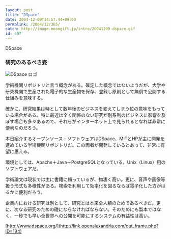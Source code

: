 ```yaml
---
layout: post
title: "DSpace"
date: 2004-12-09T14:57:44+09:00
permalink: /2004/12/365/
catch: http://image.moongift.jp/intro/20041209-dspace.gif
id: 407
---
```

DSpace  
<!--more-->

### 研究のあるべき姿
  

![DSpace ロゴ](http://image.moongift.jp/intro/20041209-dspace.gif "DSpace ロゴ")

  

学術機関リポジトリと言う概念がある。確定した概念ではないようだが、大学や研究機関で生産された電子的な生産物を保存、登録し原則として無償で公開する仕組みを意味する。

  

確かに、研究結果は時として数年後のビジネスを変えてしまう位の意味をもっている場合がある。特に最近は全く関係のない研究が別系列のビジネスに影響を及ぼす場合も多々あるので、それらがインターネット上で見られるとなれば非常に便利なのだろう。

  

本日紹介するオープンソース・ソフトウェアはDSpace、MITとHPが主に開発を進めている学術機関リポジトリだ。この両者が開発しているとあって、非常に有望に思える。

  

環境としては、Apache＋Java＋PostgreSQLとなっている。Unix（Linux）用のソフトウェアだ。

  

学術論文は現状では主に書籍に頼っているが、物凄く高い。更に、音声や画像等扱う形式も多様性がある。検索を利用して効率化を図るならば電子化した方がはるかに便利だろう。

  

企業内における研究は別として、研究とは本来全人類のためであるべきだ。更に、次なる研究のための礎にならなければならない。そのためにも製本ではなく、一秒でも早い全世界への公開を可能にするシステムの有益性は高い。

  

[http://www.dspace.org/](http://link.openalexandria.com/out_frame.php?ID=194)

